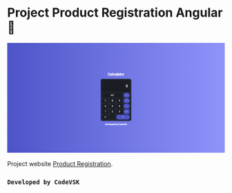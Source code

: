 # Project Product Registration Angular 📱

<img src="https://github.com/CodeVsk/CodeVsk/blob/main/calculatorbanner.PNG?raw=true" alt="banner product registration angular">

Project website [Product Registration](#).
### `Developed by CodeVSK`